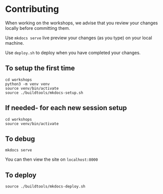 # Contributing

When working on the workshops, we advise that you review your changes locally before committing them.

Use ```mkdocs serve``` live preview your changes (as you type) on your local machine.

Use ```deploy.sh``` to deploy when you have completed your changes.

## To setup the first time
```
cd workshops
python3 -m venv venv
source venv/bin/activate
source ./buildtools/mkdocs-setup.sh
```

## If needed- for each new session setup
```
cd workshops
source venv/bin/activate
```

## To debug
```
mkdocs serve
```  

You can then view the site on `localhost:8000`  

## To deploy
```
source ./buildtools/mkdocs-deploy.sh
```